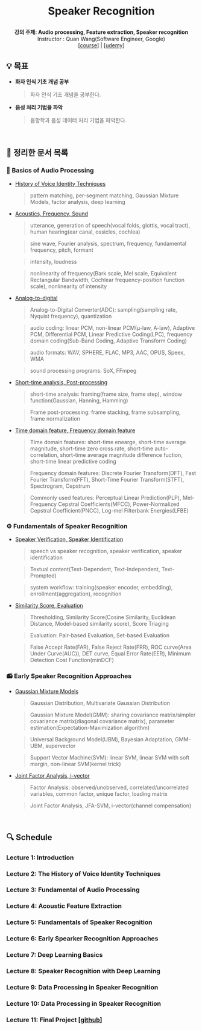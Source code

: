 <div width="100%" height="100%" align="center">
  
<h1 align="center">
  <p align="center">Speaker Recognition</p>
  <a href="https://www.udemy.com/course/speaker-recognition/">
  </a>
</h1>
  
  
<b>강의 주제: Audio processing, Feature extraction, Speaker recognition</b></br>
Instructor : Quan Wang(Software Engineer, Google)</br>
[[course](https://efficientml.ai/schedule/)] | [[udemy](https://www.udemy.com/course/speaker-recognition/)]</b>

</div>

## :bulb: 목표

- **화자 인식 기초 개념 공부**

  > 화자 인식 기초 개념을 공부한다.

- **음성 처리 기법을 파악**

  > 음항학과 음성 데이터 처리 기법을 파악한다.

</br>

## 🚩 정리한 문서 목록

### 📖 Basics of Audio Processing

- [History of Voice Identity Techniques](https://github.com/erectbranch/Speaker_Recognition_Basic/tree/master/Section02)

  > pattern matching, per-segment matching, Gaussian Mixture Models, factor analysis, deep learning

- [Acoustics, Frequency, Sound](https://github.com/erectbranch/Speaker_Recognition_Basic/tree/master/Section03/summary01)

  > utterance, generation of speech(vocal folds, glottis, vocal tract), human hearing(ear canal, ossicles, cochlea)

  > sine wave, Fourier analysis, spectrum, frequency, fundamental frequency, pitch, formant

  > intensity, loudness

  > nonlinearity of frequency(Bark scale, Mel scale, Equivalent Rectangular Bandwidth, Cochlear frequency-position function scale), nonlinearity of intensity

- [Analog-to-digital](https://github.com/erectbranch/Speaker_Recognition_Basic/tree/master/Section03/summary02)

  > Analog-to-Digital Converter(ADC): sampling(sampling rate, Nyquist frequency), quantization

  > audio coding: linear PCM, non-linear PCM(μ-law, A-law), Adaptive PCM, Differential PCM, Linear Predictive Coding(LPC), frequency domain coding(Sub-Band Coding, Adaptive Transform Coding)

  > audio formats: WAV, SPHERE, FLAC, MP3, AAC, OPUS, Speex, WMA

  > sound processing programs: SoX, FFmpeg

- [Short-time analysis, Post-processing](https://github.com/erectbranch/Speaker_Recognition_Basic/tree/master/Section04/summary01)

  > short-time analysis: framing(frame size, frame step), window function(Gaussian, Hanning, Hamming)

  > Frame post-processing: frame stacking, frame subsampling, frame normalization

- [Time domain feature, Frequency domain feature](https://github.com/erectbranch/Speaker_Recognition_Basic/tree/master/Section04/summary02)

  > Time domain features: short-time enearge, short-time average magnitude, short-time zero cross rate, short-time auto-correlation, short-time average magnitude difference fuction, short-time linear predictive coding

  > Frequency domain features: Discrete Fourier Transform(DFT), Fast Fourier Transform(FFT), Short-Time Fourier Transform(STFT), Spectrogram, Cepstrum

  > Commonly used features: Perceptual Linear Prediction(PLP), Mel-Frequency Cepstral Coefficients(MFCC), Power-Normalized Cepstral Coefficient(PNCC), Log-mel Filterbank Energies(LFBE)

### ⚙️ Fundamentals of Speaker Recognition

- [Speaker Verification, Speaker Identification](https://github.com/erectbranch/Speaker_Recognition_Basic/tree/master/Section05/summary01)

  > speech vs speaker recognition, speaker verification, speaker identification

  > Textual content(Text-Dependent, Text-Independent, Text-Prompted)

  > system workflow: training(speaker encoder, embedding), enrollment(aggregation), recognition

- [Similarity Score, Evaluation](https://github.com/erectbranch/Speaker_Recognition_Basic/tree/master/Section05/summary02)

  > Thresholding, Similarity Score(Cosine Similarity, Euclidean Distance, Model-based similarity score), Score Triaging

  > Evaluation: Pair-based Evaluation, Set-based Evaluation

  > False Accept Rate(FAR), False Reject Rate(FRR), ROC curve(Area Under Curve(AUC)), DET curve, Equal Error Rate(EER), Minimum Detection Cost Function(minDCF) 

### 📻 Early Speaker Recognition Approaches

- [Gaussian Mixture Models](https://github.com/erectbranch/Speaker_Recognition_Basic/tree/master/Section06/summary01)

  > Gaussian Distribution, Multivariate Gaussian Distribution
  
  > Gaussian Mixture Model(GMM): sharing covariance matrix/simpler covariance matrix(diagonal covariance matrix), parameter estimation(Expectation-Maximization algorithm)

  > Universal Background Model(UBM), Bayesian Adaptation, GMM-UBM, supervector

  > Support Vector Machine(SVM): linear SVM, linear SVM with soft margin, non-linear SVM(kernel trick)

- [Joint Factor Analysis, i-vector](https://github.com/erectbranch/Speaker_Recognition_Basic/tree/master/Section06/summary02)

  > Factor Analysis: observed/unobserved, correlated/uncorrelated variables, common factor, unique factor, loading matrix

  > Joint Factor Analysis, JFA-SVM, i-vector(channel compensation)

</br>

## :mag: Schedule

### Lecture 1: Introduction

### Lecture 2: The History of Voice Identity Techniques

### Lecture 3: Fundamental of Audio Processing

### Lecture 4: Acoustic Feature Extraction

### Lecture 5: Fundamentals of Speaker Recognition

### Lecture 6: Early Spearker Recognition Approaches

### Lecture 7: Deep Learning Basics

### Lecture 8: Speaker Recognition with Deep Learning

### Lecture 9: Data Processing in Speaker Recognition

### Lecture 10: Data Processing in Speaker Recognition

### Lecture 11: Final Project [[github](https://github.com/wq2012/SpeakerRecognitionFromScratch)] 